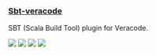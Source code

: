 ### [Sbt-veracode](https://github.com/sullis/sbt-veracode)

SBT (Scala Build Tool) plugin for Veracode.

![](https://img.shields.io/github/stars/sullis/sbt-veracode.svg)
![](https://img.shields.io/github/languages/top/sullis/sbt-veracode)
![](https://img.shields.io/github/contributors/sullis/sbt-veracode)
[![](https://img.shields.io/github/followers/sullis?label=sullis&style=social)](https://github.com/sullis)
